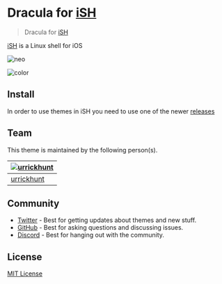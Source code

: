 # Dracula for [iSH](https://github.com/ish-app/ish)

>Dracula for [iSH](https://github.com/ish-app/ish)

[iSH](https://github.com/ish-app/ish) is a Linux shell for iOS

![neo](https://user-images.githubusercontent.com/96319944/233411044-618b2e1b-5e5b-46eb-8d3f-4af5ebbdae6c.png)

![color](https://user-images.githubusercontent.com/96319944/233411077-c66efbb7-01fb-43f1-9df6-1ed3c5e309ff.png)


## Install

In order to use themes in iSH you need to use one of the newer [releases](https://github.com/ish-app/ish/releases)

## Team

This theme is maintained by the following person(s).


| [![urrickhunt](https://github.com/urrickhunt.png?size=100)](https://github.com/urrickhunt) |
| ---------------------------------------------------------------------------------------- |
| [urrickhunt](https://github.com/urrickhunt)                                               |

## Community

- [Twitter](https://twitter.com/draculatheme) - Best for getting updates about themes and new stuff.
- [GitHub](https://github.com/dracula/dracula-theme/discussions) - Best for asking questions and discussing issues.
- [Discord](https://draculatheme.com/discord-invite) - Best for hanging out with the community.

## License

[MIT License](./LICENSE)
